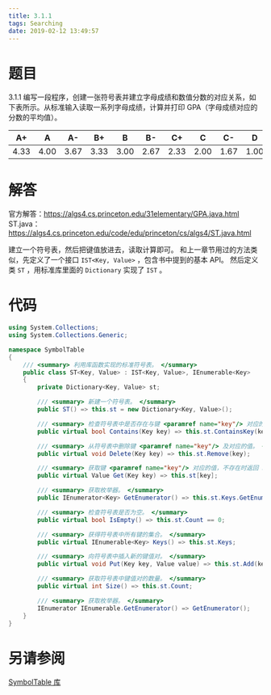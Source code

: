 ```yaml
---
title: 3.1.1
tags: Searching
date: 2019-02-12 13:49:57
---
```


# 题目

3.1.1
编写一段程序，创建一张符号表并建立字母成绩和数值分数的对应关系，如下表所示。从标准输入读取一系列字母成绩，计算并打印 GPA（字母成绩对应的分数的平均值）。

|  A+  |  A   |  A-  |  B+  |  B   |  B-  |  C+  |  C   |  C-  |  D   |  F   |
| :--: | :--: | :--: | :--: | :--: | :--: | :--: | :--: | :--: | :--: | :--: |
| 4.33 | 4.00 | 3.67 | 3.33 | 3.00 | 2.67 | 2.33 | 2.00 | 1.67 | 1.00 | 0.00 |

# 解答

官方解答：<https://algs4.cs.princeton.edu/31elementary/GPA.java.html>
ST.java：<https://algs4.cs.princeton.edu/code/edu/princeton/cs/algs4/ST.java.html>

建立一个符号表，然后把键值放进去，读取计算即可。
和上一章节用过的方法类似，先定义了一个接口 `IST<Key, Value>` ，包含书中提到的基本 API。
然后定义类 `ST` ，用标准库里面的 `Dictionary` 实现了 `IST` 。

# 代码

```csharp
using System.Collections;
using System.Collections.Generic;

namespace SymbolTable
{
    /// <summary> 利用库函数实现的标准符号表。 </summary>
    public class ST<Key, Value> : IST<Key, Value>, IEnumerable<Key>
    {
        private Dictionary<Key, Value> st;

        /// <summary> 新建一个符号表。 </summary>
        public ST() => this.st = new Dictionary<Key, Value>();

        /// <summary> 检查符号表中是否存在与键 <paramref name="key"/> 对应的值。 </summary>
        public virtual bool Contains(Key key) => this.st.ContainsKey(key);

        /// <summary> 从符号表中删除键 <paramref name="key"/> 及对应的值。 </summary>
        public virtual void Delete(Key key) => this.st.Remove(key);

        /// <summary> 获取键 <paramref name="key"/> 对应的值，不存在时返回 null。 </summary>
        public virtual Value Get(Key key) => this.st[key];

        /// <summary> 获取枚举器。 </summary>
        public IEnumerator<Key> GetEnumerator() => this.st.Keys.GetEnumerator();

        /// <summary> 检查符号表是否为空。 </summary>
        public virtual bool IsEmpty() => this.st.Count == 0;

        /// <summary> 获得符号表中所有键的集合。 </summary>
        public virtual IEnumerable<Key> Keys() => this.st.Keys;

        /// <summary> 向符号表中插入新的键值对。 </summary>
        public virtual void Put(Key key, Value value) => this.st.Add(key, value);

        /// <summary> 获取符号表中键值对的数量。 </summary>
        public virtual int Size() => this.st.Count;

        /// <summary> 获取枚举器。 </summary>
        IEnumerator IEnumerable.GetEnumerator() => GetEnumerator();
    }
}
```

# 另请参阅

[SymbolTable 库](https://github.com/ikesnowy/Algorithms-4th-Edition-in-Csharp/tree/master/3%20Searching/3.1/SymbolTable)